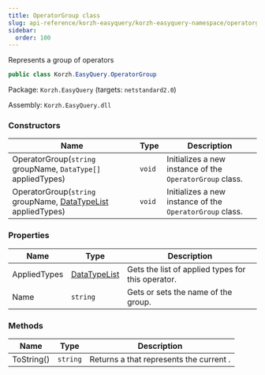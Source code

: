 ```yaml
---
title: OperatorGroup class
slug: api-reference/korzh-easyquery/korzh-easyquery-namespace/operatorgroup-class
sidebar:
  order: 100
---
```


Represents a group of operators
```csharp
public class Korzh.EasyQuery.OperatorGroup

```
Package: `Korzh.EasyQuery` (targets: `netstandard2.0`)

Assembly: `Korzh.EasyQuery.dll`

### Constructors

| Name | Type | Description | 
| --- | --- | --- | 
| OperatorGroup(`string` groupName, `DataType[]` appliedTypes) | `void` | Initializes a new instance of the `OperatorGroup` class. | 
| OperatorGroup(`string` groupName, [DataTypeList](/easyquery/docs/api-reference/easydata-core/easydata-namespace/datatypelist-class) appliedTypes) | `void` | Initializes a new instance of the `OperatorGroup` class. | 


### Properties

| Name | Type | Description | 
| --- | --- | --- | 
| AppliedTypes | [DataTypeList](/easyquery/docs/api-reference/easydata-core/easydata-namespace/datatypelist-class) | Gets the list of applied types for this operator. | 
| Name | `string` | Gets or sets the name of the group. | 


### Methods

| Name | Type | Description | 
| --- | --- | --- | 
| ToString() | `string` | Returns a <see cref="T:System.String"></see> that represents the current <see cref="T:System.Object"></see>. |

